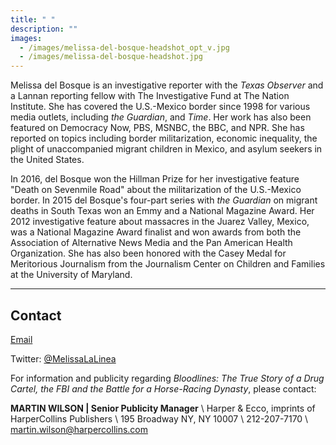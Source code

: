 ```yaml
---
title: " "
description: ""
images:
  - /images/melissa-del-bosque-headshot_opt_v.jpg
  - /images/melissa-del-bosque-headshot.jpg
---
```


Melissa del Bosque is an investigative reporter with the *Texas Observer* and a Lannan reporting fellow with The Investigative Fund at The Nation Institute. She has covered the U.S.-Mexico border since 1998 for various media outlets, including *the Guardian*, and *Time*. Her work has also been featured on Democracy Now, PBS, MSNBC, the BBC, and NPR. She has reported on topics including border militarization, economic inequality, the plight of unaccompanied migrant children in Mexico, and asylum seekers in the United States.

In 2016, del Bosque won the Hillman Prize for her investigative feature "Death on Sevenmile Road" about the militarization of the U.S.-Mexico border. In 2015 del Bosque's four-part series with *the Guardian* on migrant deaths in South Texas won an Emmy and a National Magazine Award. Her 2012 investigative feature about massacres in the Juarez Valley, Mexico, was a National Magazine Award finalist and won awards from both the Association of Alternative News Media and the Pan American Health Organization. She has also been honored with the Casey Medal for Meritorious Journalism from the Journalism Center on Children and Families at the University of Maryland.


---

## Contact

[Email](mailto:Melissadelbosque1@gmail.com)

Twitter: [@MelissaLaLinea](https://twitter.com/MelissaLaLinea/)

For information and publicity regarding *Bloodlines: The True Story of a Drug Cartel, the FBI and the Battle for a Horse-Racing Dynasty*, please contact:


**MARTIN WILSON | Senior Publicity Manager**  \\
Harper & Ecco, imprints of HarperCollins Publishers \\
195 Broadway NY, NY 10007  \\
212-207-7170 \\
[martin.wilson@harpercollins.com](mailto:martin.wilson@harpercollins.com)
